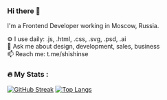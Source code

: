 ### Hi there 👋

I'm a Frontend Developer working in Moscow, Russia.

⚙️ I use daily: .js, .html, .css, .svg, .psd, .ai  
💬 Ask me about design, development, sales, business  
📫 Reach me: t.me/shishinse

### :fire: My Stats :
[![GitHub Streak](http://github-readme-streak-stats.herokuapp.com?user=Sshishin&theme=buefy)](https://git.io/streak-stats)
[![Top Langs](https://github-readme-stats.vercel.app/api/top-langs/?username=sshishin&layout=compact)](https://github.com/anuraghazra/github-readme-stats)

<!--
**Sshishin/Sshishin** is a ✨ _special_ ✨ repository because its `README.md` (this file) appears on your GitHub profile.

Here are some ideas to get you started:

- 🔭 I’m currently working on ...
- 🌱 I’m currently learning ...
- 👯 I’m looking to collaborate on ...
- 🤔 I’m looking for help with ...
- 💬 Ask me about ...
- 📫 How to reach me: ...
- 😄 Pronouns: ...
- ⚡ Fun fact: ...
-->
